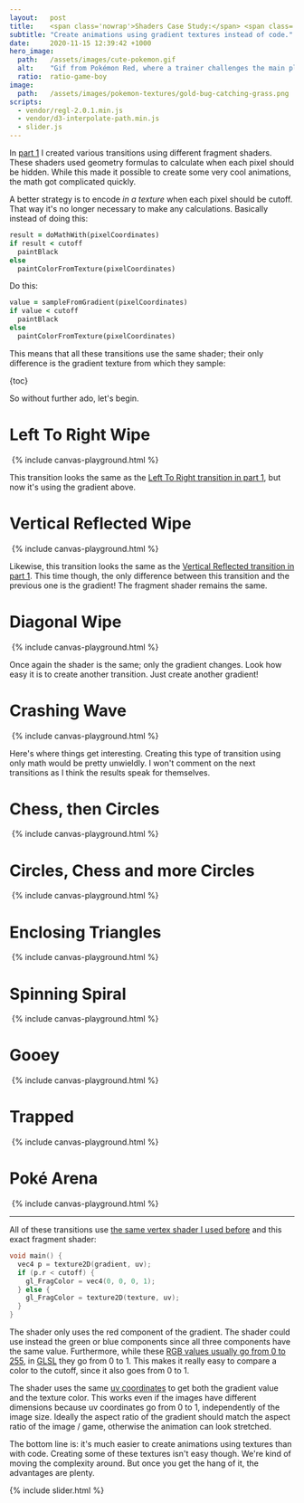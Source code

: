 ```yaml
---
layout:   post
title:    <span class='nowrap'>Shaders Case Study:</span> <span class='nowrap'>Pokémon Battle Transitions</span> <span class='nowrap'>- Part II</span>
subtitle: "Create animations using gradient textures instead of code."
date:     2020-11-15 12:39:42 +1000
hero_image:
  path:   /assets/images/cute-pokemon.gif
  alt:    "Gif from Pokémon Red, where a trainer challenges the main player and says 'My friend has a cute Pokémon. I'm so jealous!'."
  ratio:  ratio-game-boy
image:
  path:   /assets/images/pokemon-textures/gold-bug-catching-grass.png
scripts:
  - vendor/regl-2.0.1.min.js
  - vendor/d3-interpolate-path.min.js
  - slider.js
---
```


In [part 1] I created various transitions using different fragment shaders. These shaders used geometry formulas to calculate when each pixel should be hidden. While this made it possible to create some very cool animations, the math got complicated quickly.

A better strategy is to encode _in a texture_ when each pixel should be cutoff. That way it's no longer necessary to make any calculations. Basically instead of doing this:

```ruby
result = doMathWith(pixelCoordinates)
if result < cutoff
  paintBlack
else
  paintColorFromTexture(pixelCoordinates)
```

Do this:

```ruby
value = sampleFromGradient(pixelCoordinates)
if value < cutoff
  paintBlack
else
  paintColorFromTexture(pixelCoordinates)
```

This means that all these transitions use the same shader; their only difference is the gradient texture from which they sample:

{toc}

So without further ado, let's begin.


<div class="scene" data-texture-src="/assets/images/pokemon-textures/red-cinnabar-mansion.png" markdown="1">

# Left To Right Wipe
<img class="gradient" src="/assets/images/gradients/wipe-left-to-right.png" alt="">
{% include canvas-playground.html %}

This transition looks the same as the [Left To Right transition in part 1], but now it's using the gradient above.

</div>


<div class="scene" data-texture-src="/assets/images/pokemon-textures/yellow-surprise.png" markdown="1">

# Vertical Reflected Wipe
<img class="gradient" src="/assets/images/gradients/wipe-vertical-reflected.png" alt="">
{% include canvas-playground.html %}

Likewise, this transition looks the same as the [Vertical Reflected transition in part 1]. This time though, the only difference between this transition and the previous one is the gradient! The fragment shader remains the same.

</div>


<div class="scene" data-texture-src="/assets/images/pokemon-textures/red-cinnabar.png" markdown="1">

# Diagonal Wipe
<img class="gradient" src="/assets/images/gradients/wipe-diagonal.png" alt="">
{% include canvas-playground.html %}

Once again the shader is the same; only the gradient changes. Look how easy it is to create another transition. Just create another gradient!

</div>


<div class="scene" data-texture-src="/assets/images/pokemon-textures/yellow-misty.png" markdown="1">

# Crashing Wave
<img class="gradient" src="/assets/images/gradients/crashing-wave.png" alt="">
{% include canvas-playground.html %}

Here's where things get interesting. Creating this type of transition using only math would be pretty unwieldly. I won't comment on the next transitions as I think the results speak for themselves.

</div>


<div class="scene" data-texture-src="/assets/images/pokemon-textures/crystal-pokemon-sudowoodo.png" markdown="1">

# Chess, then Circles
<img class="gradient" src="/assets/images/gradients/chess-then-circles.png" alt="">
{% include canvas-playground.html %}

</div>


<div class="scene" data-texture-src="/assets/images/pokemon-textures/gold-pokemon-sudowoodo.png" markdown="1">

# Circles, Chess and more Circles
<img class="gradient" src="/assets/images/gradients/circles-then-chess-then-circles.png" alt="">
{% include canvas-playground.html %}

</div>


<div class="scene" data-texture-src="/assets/images/pokemon-textures/gold-elite-four-1.png" markdown="1">

# Enclosing Triangles
<img class="gradient" src="/assets/images/gradients/enclosing-triangles.png" alt="">
{% include canvas-playground.html %}

</div>


<div class="scene" data-texture-src="/assets/images/pokemon-textures/gold-elite-four-2.png" markdown="1">

# Spinning Spiral
<img class="gradient" src="/assets/images/gradients/spinning-spiral.png" alt="">
{% include canvas-playground.html %}

</div>


<div class="scene" data-texture-src="/assets/images/pokemon-textures/gold-elite-four-3.png" markdown="1">

# Gooey
<img class="gradient" src="/assets/images/gradients/gooey.png" alt="">
{% include canvas-playground.html %}

</div>


<div class="scene" data-texture-src="/assets/images/pokemon-textures/gold-elite-four-4.png" markdown="1">

# Trapped
<img class="gradient" src="/assets/images/gradients/trapped.png" alt="">
{% include canvas-playground.html %}

</div>


<div class="scene" data-texture-src="/assets/images/pokemon-textures/gold-elite-four-5.png" markdown="1">

# Poké Arena
<img class="gradient" src="/assets/images/gradients/poke-arena.png" alt="">
{% include canvas-playground.html %}

</div>


<hr />

All of these transitions use [the same vertex shader I used before] and this exact fragment shader:

<div class="fragment" markdown="1">

```cpp
void main() {
  vec4 p = texture2D(gradient, uv);
  if (p.r < cutoff) {
    gl_FragColor = vec4(0, 0, 0, 1);
  } else {
    gl_FragColor = texture2D(texture, uv);
  }
}
```

</div>

The shader only uses the red component of the gradient. The shader could use instead the green or blue components since all three components have the same value. Furthermore, while these [RGB values usually go from 0 to 255], in [GLSL] they go from 0 to 1. This makes it really easy to compare a color to the cutoff, since it also goes from 0 to 1.

The shader uses the same [uv coordinates] to get both the gradient value and the texture color. This works even if the images have different dimensions because uv coordinates go from 0 to 1, independently of the image size. Ideally the aspect ratio of the gradient should match the aspect ratio of the image / game, otherwise the animation can look stretched.

The bottom line is: it's much easier to create animations using textures than with code. Creating some of these textures isn't easy though. We're kind of moving the complexity around. But once you get the hang of it, the advantages are plenty.

{% include slider.html %}

[part 1]: 2020-10-19-shaders-case-study-pokemon-battles.md
[Left To Right transition in part 1]: 2020-10-19-shaders-case-study-pokemon-battles.md#left-to-right-wipe
[Vertical Reflected transition in part 1]: 2020-10-19-shaders-case-study-pokemon-battles.md#vertical-reflected-wipe
[the same vertex shader I used before]: 2020-10-05-regl-rendering-a-texture.md#vertex-shader
[RGB values usually go from 0 to 255]: https://en.wikipedia.org/wiki/RGB_color_model
[GLSL]: https://en.wikipedia.org/wiki/OpenGL_Shading_Language
[uv coordinates]: https://www.creativebloq.com/features/uv-mapping-for-beginners
